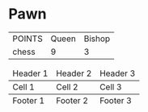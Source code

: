 # Pawn

<table>
    <colgroup>
        <col>
        <col class="alternative">
        <col>
    </colgroup>
    <tr>
        <td>POINTS</td>
        <td>Queen</td>
        <td>Bishop</td>
    </tr>
    <tr>
        <td>chess</td>
        <td>9</td>
        <td>3</td>
    </tr>
</table>

<table>
    <thead>
        <tr>
            <td>Header 1</td>
            <td>Header 2</td>
            <td>Header 3</td>
        </tr>
    </thead>
    <tfoot>
        <tr>
            <td>Footer 1</td>
            <td>Footer 2</td>
            <td>Footer 3</td>
        </tr>
    </tfoot>
    <tbody>
        <tr>
            <td>Cell 1</td>
            <td>Cell 2</td>
            <td>Cell 3</td>
        </tr>
        <!-- etc. -->
    </tbody>
</table>
